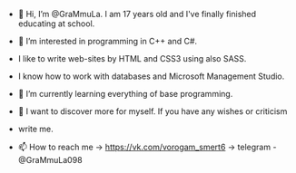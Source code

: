 - 👋 Hi, I’m @GraMmuLa. I am 17 years old and I've finally finished educating at school.

- 👀 I’m interested in programming in C++ and C#.
- I like to write web-sites by HTML and CSS3 using also SASS.
- I know how to work with databases and Microsoft Management Studio.

- 🌱 I’m currently learning everything of base programming.

- 💞️ I want to discover more for myself. If you have any wishes or criticism
- write me.
- 📫 How to reach me -> https://vk.com/vorogam_smert6 -> telegram - @GraMmuLa098
